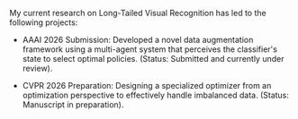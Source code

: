 My current research on Long-Tailed Visual Recognition has led to the following projects:

- AAAI 2026 Submission: Developed a novel data augmentation framework using a multi-agent system that perceives the classifier's state to select optimal policies. (Status: Submitted and currently under review).

- CVPR 2026 Preparation: Designing a specialized optimizer from an optimization perspective to effectively handle imbalanced data. (Status: Manuscript in preparation).
